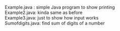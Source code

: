 Example.java : simple Java program to show printing 
</br>
Example2.java: kinda same as before
</br>
Example3.java: just to show how input works
</br>
Sumofdigits.java: find sum of digits of a number
</br>
